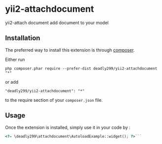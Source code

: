 yii2-attachdocument
===================
yii2-attach document add document to your model

Installation
------------

The preferred way to install this extension is through [composer](http://getcomposer.org/download/).

Either run

```
php composer.phar require --prefer-dist deadly299/yii2-attachdocument "*"
```

or add

```
"deadly299/yii2-attachdocument": "*"
```

to the require section of your `composer.json` file.


Usage
-----

Once the extension is installed, simply use it in your code by  :

```php
<?= \deadly299\attachdocument\AutoloadExample::widget(); ?>```